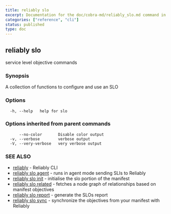 ```yaml
---
title: reliably slo
excerpt: Documentation for the doc/cobra-md/reliably_slo.md command in the Reliably CLI
categories: ["reference", "cli"]
status: published
type: doc
---
```

## reliably slo

service level objective commands

### Synopsis

A collection of functions to configure and use an SLO

### Options

```
  -h, --help   help for slo
```

### Options inherited from parent commands

```
      --no-color       Disable color output
  -v, --verbose        verbose output
  -V, --very-verbose   very verbose output
```

### SEE ALSO

* [reliably](/docs/reference/cli/reliably/)	 - Reliably CLI
* [reliably slo agent](/docs/reference/cli/reliably-slo-agent/)	 - runs in agent mode sending SLIs to Reliably
* [reliably slo init](/docs/reference/cli/reliably-slo-init/)	 - initialise the slo portion of the manifest
* [reliably slo related](/docs/reference/cli/reliably-slo-related/)	 - fetches a node graph of relationships based on manifest objectives
* [reliably slo report](/docs/reference/cli/reliably-slo-report/)	 - generate the SLOs report
* [reliably slo sync](/docs/reference/cli/reliably-slo-sync/)	 - synchronize the objectives from your manifest with Reliably

